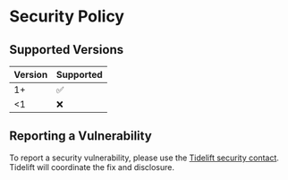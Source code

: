 # Security Policy

## Supported Versions

| Version | Supported          |
|---------| ------------------ |
| 1+      | :white_check_mark: |
| <1      | :x:                |

## Reporting a Vulnerability

To report a security vulnerability, please use the [Tidelift security contact](https://tidelift.com/security). Tidelift
will coordinate the fix and disclosure.
